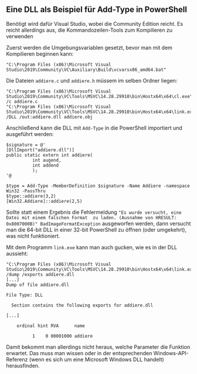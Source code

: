 ## Eine DLL als Beispiel für Add-Type in PowerShell

Benötigt wird dafür Visual Studio, wobei die Community Edition reicht. Es reicht allerdings aus, die Kommandozeilen-Tools zum Kompilieren zu verwenden

Zuerst werden die Umgebungsvariablen gesetzt, bevor man mit dem Kompilieren beginnen kann:

```
"C:\Program Files (x86)\Microsoft Visual Studio\2019\Community\VC\Auxiliary\Build\vcvarsx86_amd64.bat"
```

Die Dateien ```addiere.c``` und ```addiere.h``` müssem im selben Ordner liegen:

```
"C:\Program Files (x86)\Microsoft Visual Studio\2019\Community\VC\Tools\MSVC\14.28.29910\bin\Hostx64\x64\cl.exe" /c addiere.c
"C:\Program Files (x86)\Microsoft Visual Studio\2019\Community\VC\Tools\MSVC\14.28.29910\bin\Hostx64\x64\link.exe" /DLL /out:addiere.dll addiere.obj
```

Anschließend kann die DLL mit ```Add-Type``` in die PowerShell importiert und ausgeführt werden:

```
$signature = @'
[DllImport("addiere.dll")]
public static extern int addiere(
          int augend,
          int addend
          );
'@ 

$type = Add-Type -MemberDefinition $signature -Name Addiere -namespace Win32 -PassThru
$type::addiere(3,2)
[Win32.Addiere]::addiere(2,5)
```

Sollte statt einem Ergebnis die Fehlermeldung ```"Es wurde versucht, eine Datei mit einem falschen Format 
zu laden. (Ausnahme von HRESULT: 0x8007000B)" BadImageFormatException``` ausgeworfen werden, dann versucht man die 64-bit DLL in einer 32-bit PowerShell zu öffnen (oder umgekehrt), was nicht funktioniert.

Mit dem Programm ```link.exe``` kann man auch gucken, wie es in der DLL aussieht:

```
"C:\Program Files (x86)\Microsoft Visual Studio\2019\Community\VC\Tools\MSVC\14.28.29910\bin\Hostx64\x64\link.exe" /dump /exports addiere.dll
[...]
Dump of file addiere.dll

File Type: DLL

  Section contains the following exports for addiere.dll

[...]

    ordinal hint RVA      name

          1    0 00001000 addiere
```

Damit bekommt man allerdings nicht heraus, welche Parameter die Funktion erwartet. Das muss man wissen oder in der entsprechenden Windows-API-Referenz
(wenn es sich um eine Microsoft Windows DLL handelt) herausfinden.
